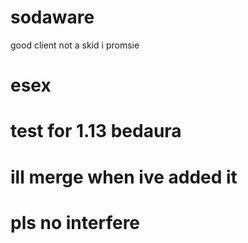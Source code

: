 # sodaware
good client not a skid i promsie

# esex

# test for 1.13 bedaura
# ill merge when ive added it
# pls no interfere
